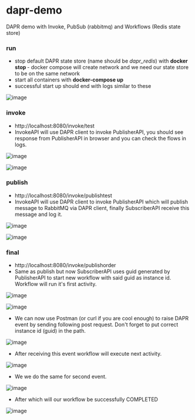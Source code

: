 # dapr-demo

DAPR demo with Invoke, PubSub (rabbitmq) and Workflows (Redis state store)

### run
- stop default DAPR state store (name should be *dapr_redis*) with **docker stop <ID>** - docker compose will create network and we need our state store to be on the same network
- start all containers with **docker-compose up**
- successful start up should end with logs similar to these

![image](https://github.com/tomas-vojtas/dapr-demo/assets/144006546/cbb11ec1-12d5-4283-bfea-325af8f1d4ab)


### invoke
- http://localhost:8080/invoke/test
- InvokeAPI will use DAPR client to invoke PublisherAPI, you should see response from PublisherAPI in browser and you can check the flows in logs.
  
![image](https://github.com/tomas-vojtas/dapr-demo/assets/144006546/e930e785-a557-4c33-b43c-7ea56ae44819)

![image](https://github.com/tomas-vojtas/dapr-demo/assets/144006546/2f355f1f-b82e-4e2a-b832-c3924a57f12e)


### publish
- http://localhost:8080/invoke/publishtest
- InvokeAPI will use DAPR client to invoke PublisherAPI which will publish message to RabbitMQ via DAPR client, finally SubscriberAPI receive this message and log it.

![image](https://github.com/tomas-vojtas/dapr-demo/assets/144006546/465363c8-723d-4307-b4b7-6981def15dcf)

![image](https://github.com/tomas-vojtas/dapr-demo/assets/144006546/ee4ba252-72d3-417c-a73e-fd0cae908142)


### final
- http://localhost:8080/invoke/publishorder
- Same as publish but now SubscriberAPI uses guid generated by PublisherAPI to start new workflow with said guid as instance id. Workflow will run it's first activity.

![image](https://github.com/tomas-vojtas/dapr-demo/assets/144006546/ebd6d175-e837-4432-8b58-32ea7321d1f9)

![image](https://github.com/tomas-vojtas/dapr-demo/assets/144006546/3dfbb937-b298-452e-94d9-613e68cd75bf)

- We can now use Postman (or curl if you are cool enough) to raise DAPR event by sending following post request. Don't forget to put correct instance id (guid) in the path.

![image](https://github.com/tomas-vojtas/dapr-demo/assets/144006546/c3fce957-e39f-491d-9064-08f52f1126d9)

- After receiving this event workflow will execute next activity.

![image](https://github.com/tomas-vojtas/dapr-demo/assets/144006546/d78b7207-c30a-4a9e-8910-3bbaa7fd3be3)

- We we do the same for second event.

![image](https://github.com/tomas-vojtas/dapr-demo/assets/144006546/c4e839b2-55ca-40e3-adf6-0e06af087db9)

- After which will our workflow be successfully COMPLETED

![image](https://github.com/tomas-vojtas/dapr-demo/assets/144006546/c14011da-b0d6-481f-878a-9da5aaa0f236)

